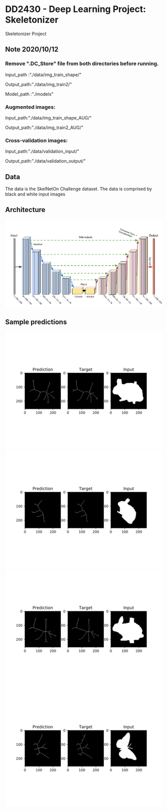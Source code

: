 # DD2430 - Deep Learning Project: Skeletonizer
Skeletonizer Project

## Note 2020/10/12
### Remove ".DC_Store" file from both directories before running.

Input_path :"./data/img_train_shape/"

Output_path:"./data/img_train2/"

Model_path :"./models"

### Augmented images:
Input_path:"./data/img_train_shape_AUG/"

Output_path:"./data/img_train2_AUG/"

### Cross-validation images:

Input_path:"./data/validation_input/"

Output_path:"./data/validation_output/"

## Data
The data is the SkelNetOn Challenge dataset. The data is comprised by black and white input images

## Architecture
![Network Schematic](https://github.com/Truchisushi/DD2430/blob/main/images/Network%20Architecture%201.png?raw=true)

## Sample predictions
![Sample1](https://github.com/Truchisushi/DD2430/blob/main/images/models_e99_loss0.0508_thresh0.8000000000000002_pred19.png)
![Sample1](https://github.com/Truchisushi/DD2430/blob/main/images/models_e99_loss0.0508_thresh0.8000000000000002_pred20.png)
![Sample1](https://github.com/Truchisushi/DD2430/blob/main/images/models_e99_loss0.0508_thresh0.8000000000000002_pred21.png)
![Sample1](https://github.com/Truchisushi/DD2430/blob/main/images/models_e99_loss0.0508_thresh0.8000000000000002_pred22.png)
